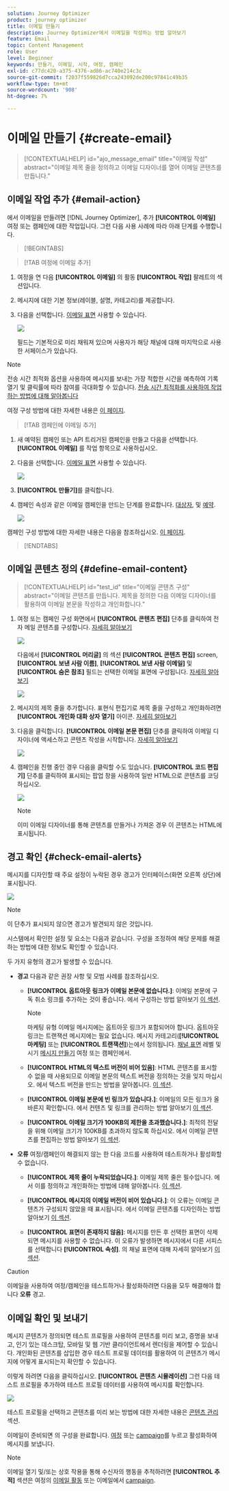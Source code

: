 ```yaml
---
solution: Journey Optimizer
product: journey optimizer
title: 이메일 만들기
description: Journey Optimizer에서 이메일을 작성하는 방법 알아보기
feature: Email
topic: Content Management
role: User
level: Beginner
keywords: 만들기, 이메일, 시작, 여정, 캠페인
exl-id: c77dc420-a375-4376-ad86-ac740e214c3c
source-git-commit: f2037f559826d7cca243092de200c97841c49b35
workflow-type: tm+mt
source-wordcount: '908'
ht-degree: 7%

---
```


# 이메일 만들기 {#create-email}

>[!CONTEXTUALHELP]
>id="ajo_message_email"
>title="이메일 작성"
>abstract="이메일 제목 줄을 정의하고 이메일 디자이너를 열어 이메일 콘텐츠를 만듭니다."


## 이메일 작업 추가 {#email-action}

에서 이메일을 만들려면 [!DNL Journey Optimizer], 추가 **[!UICONTROL 이메일]** 여정 또는 캠페인에 대한 작업입니다. 그런 다음 사용 사례에 따라 아래 단계를 수행합니다.

>[!BEGINTABS]

>[!TAB 여정에 이메일 추가]

1. 여정을 연 다음 **[!UICONTROL 이메일]** 의 활동 **[!UICONTROL 작업]** 팔레트의 섹션입니다.

1. 메시지에 대한 기본 정보(레이블, 설명, 카테고리)를 제공합니다.

1. 다음을 선택합니다. [이메일 표면](email-settings.md) 사용할 수 있습니다.

   ![](assets/email_journey.png)

   필드는 기본적으로 미리 채워져 있으며 사용자가 해당 채널에 대해 마지막으로 사용한 서페이스가 있습니다.

>[!NOTE]
>
>전송 시간 최적화 옵션을 사용하여 메시지를 보내는 가장 적합한 시간을 예측하여 기록 열기 및 클릭률에 따라 참여를 극대화할 수 있습니다. [전송 시간 최적화를 사용하여 작업하는 방법에 대해 알아봅니다](../building-journeys/journeys-message.md#send-time-optimization)

여정 구성 방법에 대한 자세한 내용은 [이 페이지](../building-journeys/journey-gs.md).

>[!TAB 캠페인에 이메일 추가]

1. 새 예약된 캠페인 또는 API 트리거된 캠페인을 만들고 다음을 선택합니다. **[!UICONTROL 이메일]** 를 작업 항목으로 사용하십시오.

1. 다음을 선택합니다. [이메일 표면](email-settings.md) 사용할 수 있습니다.

   ![](assets/email_campaign.png)

1. **[!UICONTROL 만들기]**&#x200B;를 클릭합니다.

1. 캠페인 속성과 같은 이메일 캠페인을 만드는 단계를 완료합니다. [대상자](../audience/about-audiences.md), 및 [예약](../campaigns/create-campaign.md#schedule).

   ![](assets/email_campaign_steps.png)

<!--
From the **[!UICONTROL Action]** section, specify if you want to track how your recipients react to your delivery: you can track email opens, and/or clicks on links and buttons in your email.

![](assets/email_campaign_tracking.png)
-->

캠페인 구성 방법에 대한 자세한 내용은 다음을 참조하십시오. [이 페이지](../campaigns/get-started-with-campaigns.md).

>[!ENDTABS]

## 이메일 콘텐츠 정의 {#define-email-content}

<!-- update the quarry component with right ID value-->

>[!CONTEXTUALHELP]
>id="test_id"
>title="이메일 콘텐츠 구성"
>abstract="이메일 콘텐츠를 만듭니다. 제목을 정의한 다음 이메일 디자이너를 활용하여 이메일 본문을 작성하고 개인화합니다."

1. 여정 또는 캠페인 구성 화면에서 **[!UICONTROL 콘텐츠 편집]** 단추를 클릭하여 전자 메일 콘텐츠를 구성합니다. [자세히 알아보기](get-started-email-design.md)

   ![](assets/email_campaign_edit_content.png)

   다음에서 **[!UICONTROL 머리글]** 의 섹션 **[!UICONTROL 콘텐츠 편집]** screen, **[!UICONTROL 보낸 사람 이름]**, **[!UICONTROL 보낸 사람 이메일]** 및 **[!UICONTROL 숨은 참조]** 필드는 선택한 이메일 표면에 구성됩니다. [자세히 알아보기](email-settings.md) <!--check if same for journey-->

   ![](assets/email_designer_edit_content_header.png)

1. 메시지의 제목 줄을 추가합니다. 표현식 편집기로 제목 줄을 구성하고 개인화하려면 **[!UICONTROL 개인화 대화 상자 열기]** 아이콘. [자세히 알아보기](../personalization/personalization-build-expressions.md)

1. 다음을 클릭합니다. **[!UICONTROL 이메일 본문 편집]** 단추를 클릭하여 이메일 디자이너에 액세스하고 콘텐츠 작성을 시작합니다. [자세히 알아보기](get-started-email-design.md)

   ![](assets/email_designer_edit_email_body.png)

1. 캠페인을 진행 중인 경우 다음을 클릭할 수도 있습니다. **[!UICONTROL 코드 편집기]** 단추를 클릭하여 표시되는 팝업 창을 사용하여 일반 HTML으로 콘텐츠를 코딩하십시오.

   ![](assets/email_designer_edit_code_editor.png)

   >[!NOTE]
   >
   >이미 이메일 디자이너를 통해 콘텐츠를 만들거나 가져온 경우 이 콘텐츠는 HTML에 표시됩니다.

## 경고 확인 {#check-email-alerts}

메시지를 디자인할 때 주요 설정이 누락된 경우 경고가 인터페이스(화면 오른쪽 상단)에 표시됩니다.

![](assets/email_journey_alerts_details.png)

>[!NOTE]
>
>이 단추가 표시되지 않으면 경고가 발견되지 않은 것입니다.

시스템에서 확인한 설정 및 요소는 다음과 같습니다. 구성을 조정하여 해당 문제를 해결하는 방법에 대한 정보도 확인할 수 있습니다.

두 가지 유형의 경고가 발생할 수 있습니다.

* **경고** 다음과 같은 권장 사항 및 모범 사례를 참조하십시오.

   * **[!UICONTROL 옵트아웃 링크가 이메일 본문에 없습니다.]**: 이메일 본문에 구독 취소 링크를 추가하는 것이 좋습니다. 에서 구성하는 방법 알아보기 [이 섹션](../privacy/opt-out.md#opt-out-management).

     >[!NOTE]
     >
     >마케팅 유형 이메일 메시지에는 옵트아웃 링크가 포함되어야 합니다. 옵트아웃 링크는 트랜잭션 메시지에는 필요 없습니다. 메시지 카테고리(**[!UICONTROL 마케팅]** 또는 **[!UICONTROL 트랜잭션]**)는에서 정의됩니다. [채널 표면](email-settings.md#email-type) 레벨 및 시기 [메시지 만들기](#create-email-journey-campaign) 여정 또는 캠페인에서.

   * **[!UICONTROL HTML의 텍스트 버전이 비어 있음]**: HTML 콘텐츠를 표시할 수 없을 때 사용되므로 이메일 본문의 텍스트 버전을 정의하는 것을 잊지 마십시오. 에서 텍스트 버전을 만드는 방법을 알아봅니다. [이 섹션](text-version-email.md).

   * **[!UICONTROL 이메일 본문에 빈 링크가 있습니다.]**: 이메일의 모든 링크가 올바른지 확인합니다. 에서 컨텐츠 및 링크를 관리하는 방법 알아보기 [이 섹션](content-from-scratch.md).

   * **[!UICONTROL 이메일 크기가 100KB의 제한을 초과했습니다.]**: 최적의 전달을 위해 이메일 크기가 100KB를 초과하지 않도록 하십시오. 에서 이메일 콘텐츠를 편집하는 방법 알아보기 [이 섹션](content-from-scratch.md).

* **오류** 여정/캠페인이 해결되지 않는 한 다음 코드를 사용하여 테스트하거나 활성화할 수 없습니다.

   * **[!UICONTROL 제목 줄이 누락되었습니다.]**: 이메일 제목 줄은 필수입니다. 에서 이를 정의하고 개인화하는 방법에 대해 알아봅니다. [이 섹션](create-email.md).

  <!--HTML is empty when Amp HTML is present-->

   * **[!UICONTROL 메시지의 이메일 버전이 비어 있습니다.]**: 이 오류는 이메일 콘텐츠가 구성되지 않았을 때 표시됩니다. 에서 이메일 콘텐츠를 디자인하는 방법 알아보기 [이 섹션](get-started-email-design.md).

   * **[!UICONTROL 표면이 존재하지 않음]**: 메시지를 만든 후 선택한 표면이 삭제되면 메시지를 사용할 수 없습니다. 이 오류가 발생하면 메시지에서 다른 서피스를 선택합니다 **[!UICONTROL 속성]**. 의 채널 표면에 대해 자세히 알아보기 [이 섹션](../configuration/channel-surfaces.md).

>[!CAUTION]
>
>이메일을 사용하여 여정/캠페인을 테스트하거나 활성화하려면 다음을 모두 해결해야 합니다 **오류** 경고.

## 이메일 확인 및 보내기

메시지 콘텐츠가 정의되면 테스트 프로필을 사용하여 콘텐츠를 미리 보고, 증명을 보내고, 인기 있는 데스크탑, 모바일 및 웹 기반 클라이언트에서 렌더링을 제어할 수 있습니다. 개인화된 콘텐츠를 삽입한 경우 테스트 프로필 데이터를 활용하여 이 콘텐츠가 메시지에 어떻게 표시되는지 확인할 수 있습니다.

이렇게 하려면 다음을 클릭하십시오. **[!UICONTROL 콘텐츠 시뮬레이션]** 그런 다음 테스트 프로필을 추가하여 테스트 프로필 데이터를 사용하여 메시지를 확인합니다.

![](assets/email_designer_edit_simulate.png)

테스트 프로필을 선택하고 콘텐츠를 미리 보는 방법에 대한 자세한 내용은 [콘텐츠 관리](../content-management/preview-test.md) 섹션.

이메일이 준비되면 의 구성을 완료합니다. [여정](../building-journeys/journey-gs.md) 또는 [campaign](../campaigns/create-campaign.md)를 누르고 활성화하여 메시지를 보냅니다.

>[!NOTE]
>
>이메일 열기 및/또는 상호 작용을 통해 수신자의 행동을 추적하려면 **[!UICONTROL 추적]** 섹션은 여정의 [이메일 활동](../building-journeys/journeys-message.md) 또는 이메일에서 [campaign](../campaigns/create-campaign.md).<!--to move?-->

<!--

## Define your email content {#email-content}

Use [!DNL Journey Optimizer] Email Designer to [design your email from scratch](../email/content-from-scratch.md). If you have an existing content, you can [import it in the Email Designer](../email/existing-content.md), or [code your own content](../email/code-content.md) in [!DNL Journey Optimizer]. 

[!DNL Journey Optimizer] comes with a set of [built-in templates](email-templates.md) to help you start. Any email can also be saved as a template.

Use [!DNL Journey Optimizer] Expression editor to personalize your messages with profiles' data. For more on personalization, refer to [this section](../personalization/personalize.md).

Adapt the content of your messages to the targeted profiles by using [!DNL Journey Optimizer] dynamic content capabilities. [Get started with dynamic content](../personalization/get-started-dynamic-content.md)

## Email tracking {#email-tracking}

If you want to track the behavior of your recipients through openings and/or clicks on links, enable the following options: **[!UICONTROL Email opens]** and **[!UICONTROL Click on email]**. 

Learn more about tracking in [this section](message-tracking.md).

## Validate your email content {#email-content-validate}

Control the rendering of your email, and check personalization settings with test profiles, using the preview section on the left-hand side. For more on this, refer to [this section](preview.md).

![](assets/messages-simple-preview.png)

You must also check alerts in the upper section of the editor.  Some of them are simple warnings, but others can prevent you from using the message. 

-->

